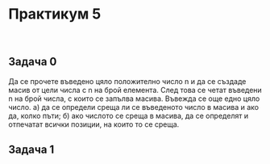 <h1> Практикум 5 </h1>
</br>

## Задача 0
Да се прочете въведено цяло положително число n и да се създаде масив от цели числа с n на брой елемента. След това се четат въведени n на брой числа, с които се запълва масива. Въвежда се още едно цяло число. а) да се определи среща ли се въведеното число в масива и ако да, колко пъти; б) ако числото се среща в масива, да се определят и отпечатат всички позиции, на които то се среща.

## Задача 1

